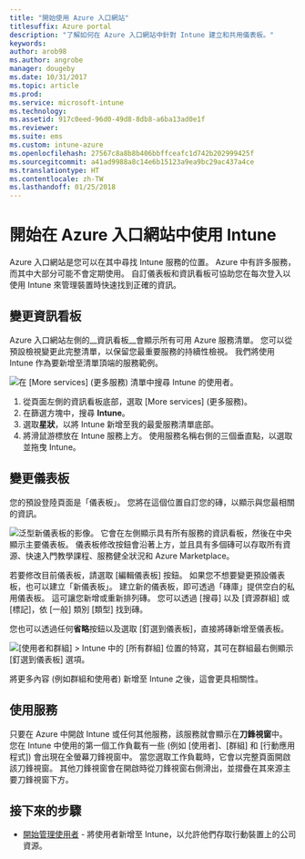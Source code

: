 ```yaml
---
title: "開始使用 Azure 入口網站"
titlesuffix: Azure portal
description: "了解如何在 Azure 入口網站中針對 Intune 建立和共用儀表板。"
keywords: 
author: arob98
ms.author: angrobe
manager: dougeby
ms.date: 10/31/2017
ms.topic: article
ms.prod: 
ms.service: microsoft-intune
ms.technology: 
ms.assetid: 917c0eed-96d0-49d8-8db8-a6ba13ad0e1f
ms.reviewer: 
ms.suite: ems
ms.custom: intune-azure
ms.openlocfilehash: 27567c8a8b8b406bbffceafc1d742b202999425f
ms.sourcegitcommit: a41ad9988a8c14e6b15123a9ea9bc29ac437a4ce
ms.translationtype: HT
ms.contentlocale: zh-TW
ms.lasthandoff: 01/25/2018
---
```

# <a name="getting-started-with-intune-in-the-azure-portal"></a>開始在 Azure 入口網站中使用 Intune

Azure 入口網站是您可以在其中尋找 Intune 服務的位置。 Azure 中有許多服務，而其中大部分可能不會定期使用。 自訂儀表板和資訊看板可協助您在每次登入以使用 Intune 來管理裝置時快速找到正確的資訊。

## <a name="changing-the-sidebar"></a>變更資訊看板

Azure 入口網站左側的__資訊看板__會顯示所有可用 Azure 服務清單。 您可以從預設檢視變更此完整清單，以保留您最重要服務的持續性檢視。 我們將使用 Intune 作為要新增至清單頂端的服務範例。

![在 [More services] (更多服務) 清單中搜尋 Intune 的使用者。](./media/azure-add-intune1.png)

1. 從頁面左側的資訊看板底部，選取 [More services] \(更多服務)。
2. 在篩選方塊中，搜尋 **Intune**。
3. 選取**星狀**，以將 Intune 新增至我的最愛服務清單底部。
4. 將滑鼠游標放在 Intune 服務上方。 使用服務名稱右側的三個垂直點，以選取並拖曳 Intune。

## <a name="changing-the-dashboard"></a>變更儀表板

您的預設登陸頁面是「儀表板」。 您將在這個位置自訂您的磚，以顯示與您最相關的資訊。

![泛型新儀表板的影像。 它會在左側顯示具有所有服務的資訊看板，然後在中央顯示主要儀表板。 儀表板修改按鈕會沿著上方，並且具有多個磚可以存取所有資源、快速入門教學課程、服務健全狀況和 Azure Marketplace。](./media/azure-default-dashboard.png)

若要修改目前儀表板，請選取 [編輯儀表板] 按鈕。 如果您不想要變更預設儀表板，也可以建立「新儀表板」。 建立新的儀表板，即可透過「磚庫」提供空白的私用儀表板。 這可讓您新增或重新排列磚。 您可以透過 [搜尋] 以及 [資源群組] 或 [標記]，依 [一般] 類別 [類型] 找到磚。

您也可以透過任何**省略**按鈕以及選取 [釘選到儀表板]，直接將磚新增至儀表板。

![[使用者和群組] > Intune 中的 [所有群組] 位置的特寫，其可在群組最右側顯示 [釘選到儀表板] 選項。](./media/azure-pin-to-dashboard.png)

將更多內容 (例如群組和使用者) 新增至 Intune 之後，這會更具相關性。

## <a name="using-services"></a>使用服務

只要在 Azure 中開啟 Intune 或任何其他服務，該服務就會顯示在**刀鋒視窗**中。 您在 Intune 中使用的第一個工作負載有一些 (例如 [使用者]、[群組] 和 [行動應用程式]) 會出現在全螢幕刀鋒視窗中。 當您選取工作負載時，它會以完整頁面開啟該刀鋒視窗。 其他刀鋒視窗會在開啟時從刀鋒視窗右側滑出，並摺疊在其來源主要刀鋒視窗下方。

## <a name="next-steps"></a>接下來的步驟

* [開始管理使用者](get-started-users.md) - 將使用者新增至 Intune，以允許他們存取行動裝置上的公司資源。
